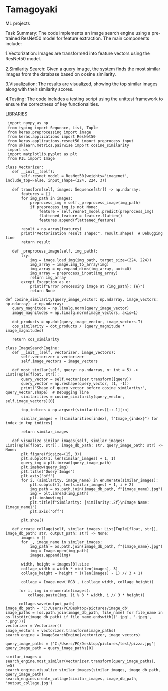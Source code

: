 # Tamagoyaki
ML projects

Task Summary:
The code implements an image search engine using a pre-trained ResNet50 model for feature extraction. The main components include:

1.Vectorization: Images are transformed into feature vectors using the ResNet50 model.


2.Similarity Search: Given a query image, the system finds the most similar images from the database based on cosine similarity.


3.Visualization: The results are visualized, showing the top similar images along with their similarity scores.


4.Testing: The code includes a testing script using the unittest framework to ensure the correctness of key functionalities.


LIBRARIES


     import numpy as np
     from typing import Sequence, List, Tuple
     from keras.preprocessing import image
     from keras.applications import ResNet50
     from keras.applications.resnet50 import preprocess_input
     from sklearn.metrics.pairwise import cosine_similarity
     import os
     import matplotlib.pyplot as plt
     from PIL import Image
     
    class Vectorizer:
       def __init__(self):
           self.resnet_model = ResNet50(weights='imagenet', include_top=False, input_shape=(224, 224, 3))
   
       def transform(self, images: Sequence[str]) -> np.ndarray:
           features = []
           for img_path in images:
               preprocess_img = self._preprocess_image(img_path)
               if preprocess_img is not None:
                   feature = self.resnet_model.predict(preprocess_img)
                   flattened_feature = feature.flatten()
                   features.append(flattened_feature)
   
           result = np.array(features)
           print("Vectorization result shape:", result.shape)  # Debugging line
           return result
   
       def _preprocess_image(self, img_path):
           try:
               img = image.load_img(img_path, target_size=(224, 224))
               img_array = image.img_to_array(img)
               img_array = np.expand_dims(img_array, axis=0)
               img_array = preprocess_input(img_array)
               return img_array
           except Exception as e:
               print(f"Error processing image at {img_path}: {e}")
               return None
               
    def cosine_similarity(query_image_vector: np.ndarray, image_vectors: np.ndarray) -> np.ndarray:
       query_magnitude = np.linalg.norm(query_image_vector)
       image_magnitudes = np.linalg.norm(image_vectors, axis=1)
   
       dot_products = np.dot(query_image_vector, image_vectors.T)
       cos_similarity = dot_products / (query_magnitude * image_magnitudes)
   
       return cos_similarity
   
    class ImageSearchEngine:
       def __init__(self, vectorizer, image_vectors):
           self.vectorizer = vectorizer
           self.image_vectors = image_vectors
   
       def most_similar(self, query: np.ndarray, n: int = 5) -> List[Tuple[float, str]]:
           query_vector = self.vectorizer.transform([query])
           query_vector = np.reshape(query_vector, (1, -1))
           print("Shape of query_vector before cosine_similarity:", query_vector.shape)  # Debugging line
           similarities = cosine_similarity(query_vector, self.image_vectors)[0]
   
           top_indices = np.argsort(similarities)[::-1][:n]
   
           similar_images = [(similarities[index], f"Image_{index}") for index in top_indices]
   
           return similar_images
   
       def visualize_similar_images(self, similar_images: List[Tuple[float, str]], image_db_path: str, query_image_path: str) -> None:
           plt.figure(figsize=(15, 3))
           plt.subplot(1, len(similar_images) + 1, 1)
           query_img = plt.imread(query_image_path)
           plt.imshow(query_img)
           plt.title("Query Image")
           plt.axis('off')
           for i, (similarity, image_name) in enumerate(similar_images):
               plt.subplot(1, len(similar_images) + 1, i + 2)
               img_path = os.path.join(image_db_path, f"{image_name}.jpg")
               img = plt.imread(img_path)
               plt.imshow(img)
               plt.title(f"Similarity: {similarity:.2f}\nImage Name: {image_name}")
               plt.axis('off')
   
           plt.show()
   
       def create_collage(self, similar_images: List[Tuple[float, str]], image_db_path: str, output_path: str) -> None:
           images = []
           for _, image_name in similar_images:
               img_path = os.path.join(image_db_path, f"{image_name}.jpg")
               img = Image.open(img_path)
               images.append(img)
   
           width, height = images[0].size
           collage_width = width * min(len(images), 3)
           collage_height = height * ((len(images) - 1) // 3 + 1)
   
           collage = Image.new('RGB', (collage_width, collage_height))
   
          for i, img in enumerate(images):
              collage.paste(img, (i % 3 * width, i // 3 * height))
  
          collage.save(output_path)
    image_db_path = 'C:/Users/PC/Desktop/pictures/image_db'
    image_paths = [os.path.join(image_db_path, file_name) for file_name in os.listdir(image_db_path) if file_name.endswith(('.jpg', '.jpeg', '.png'))]  
    vectorizer = Vectorizer()
    image_vectors = vectorizer.transform(image_paths)
    search_engine = ImageSearchEngine(vectorizer, image_vectors)
    
    query_image_paths = ['C:/Users/PC/Desktop/pictures/test/pizza.jpg']
    query_image_path = query_image_paths[0]
    
    similar_images = search_engine.most_similar(vectorizer.transform(query_image_paths), n=5)
    search_engine.visualize_similar_images(similar_images, image_db_path, query_image_path)
    search_engine.create_collage(similar_images, image_db_path, 'output_collage.jpg')
 
